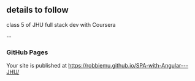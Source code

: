 ## details to follow
class 5 of JHU full stack dev with Coursera

--

### GitHub Pages
 Your site is published at https://robbiemu.github.io/SPA-with-Angular---JHU/